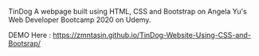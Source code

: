 TinDog
A webpage built using HTML, CSS and Bootstrap on Angela Yu's Web Developer Bootcamp 2020 on Udemy.

DEMO Here : https://zmntasin.github.io/TinDog-Website-Using-CSS-and-Bootsrap/

